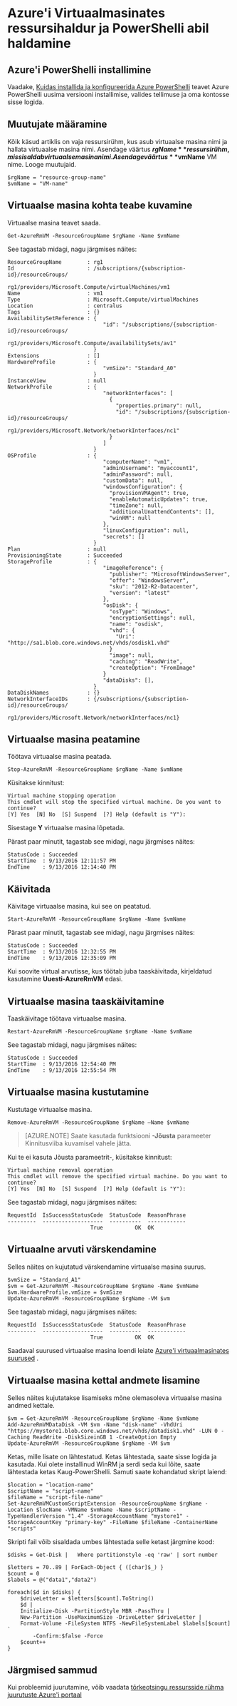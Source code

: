 <properties
    pageTitle="Hallata VMs ressursihaldur ja PowerShelli abil | Microsoft Azure'i"
    description="Hallata virtuaalmasinates Azure'i ressursihaldur ja PowerShelli abil."
    services="virtual-machines-windows"
    documentationCenter=""
    authors="davidmu1"
    manager="timlt"
    editor=""
    tags="azure-resource-manager"/>

<tags
    ms.service="virtual-machines-windows"
    ms.workload="na"
    ms.tgt_pltfrm="vm-windows"
    ms.devlang="na"
    ms.topic="article"
    ms.date="09/27/2016"
    ms.author="davidmu"/>

# <a name="manage-azure-virtual-machines-using-resource-manager-and-powershell"></a>Azure'i Virtuaalmasinates ressursihaldur ja PowerShelli abil haldamine

## <a name="install-azure-powershell"></a>Azure'i PowerShelli installimine
 
Vaadake, [Kuidas installida ja konfigureerida Azure PowerShelli](../powershell-install-configure.md) teavet Azure PowerShelli uusima versiooni installimise, valides tellimuse ja oma kontosse sisse logida.

## <a name="set-variables"></a>Muutujate määramine

Kõik käsud artiklis on vaja ressursirühm, kus asub virtuaalse masina nimi ja hallata virtuaalse masina nimi. Asendage väärtus **$rgName** ressursirühm, mis sisaldab virtuaalse masina nimi. Asendage väärtus **$vmName** VM nime. Looge muutujaid.

    $rgName = "resource-group-name"
    $vmName = "VM-name"

## <a name="display-information-about-a-virtual-machine"></a>Virtuaalse masina kohta teabe kuvamine

Virtuaalse masina teavet saada.
  
    Get-AzureRmVM -ResourceGroupName $rgName -Name $vmName

See tagastab midagi, nagu järgmises näites:

    ResourceGroupName        : rg1
    Id                       : /subscriptions/{subscription-id}/resourceGroups/
                               rg1/providers/Microsoft.Compute/virtualMachines/vm1
    Name                     : vm1
    Type                     : Microsoft.Compute/virtualMachines
    Location                 : centralus
    Tags                     : {}
    AvailabilitySetReference : {
                                  "id": "/subscriptions/{subscription-id}/resourceGroups/
                                  rg1/providers/Microsoft.Compute/availabilitySets/av1"
                               }
    Extensions               : []
    HardwareProfile          : {
                                  "vmSize": "Standard_A0"
                               }
    InstanceView             : null
    NetworkProfile           : {
                                  "networkInterfaces": [
                                    {
                                      "properties.primary": null,
                                      "id": "/subscriptions/{subscription-id}/resourceGroups/
                                      rg1/providers/Microsoft.Network/networkInterfaces/nc1"
                                    }
                                  ]
                               }
    OSProfile                : {
                                  "computerName": "vm1",
                                  "adminUsername": "myaccount1",
                                  "adminPassword": null,
                                  "customData": null,
                                  "windowsConfiguration": {
                                    "provisionVMAgent": true,
                                    "enableAutomaticUpdates": true,
                                    "timeZone": null,
                                    "additionalUnattendContents": [],
                                    "winRM": null
                                  },
                                  "linuxConfiguration": null,
                                  "secrets": []
                               }
    Plan                     : null
    ProvisioningState        : Succeeded
    StorageProfile           : {
                                  "imageReference": {
                                    "publisher": "MicrosoftWindowsServer",
                                    "offer": "WindowsServer",
                                    "sku": "2012-R2-Datacenter",
                                    "version": "latest"
                                  },
                                  "osDisk": {
                                    "osType": "Windows",
                                    "encryptionSettings": null,
                                    "name": "osdisk",
                                    "vhd": {
                                      "Uri": "http://sa1.blob.core.windows.net/vhds/osdisk1.vhd"
                                    }
                                    "image": null,
                                    "caching": "ReadWrite",
                                    "createOption": "FromImage"
                                  }
                                  "dataDisks": [],
                               }
    DataDiskNames            : {}
    NetworkInterfaceIDs      : {/subscriptions/{subscription-id}/resourceGroups/
                                rg1/providers/Microsoft.Network/networkInterfaces/nc1}

## <a name="stop-a-virtual-machine"></a>Virtuaalse masina peatamine

Töötava virtuaalse masina peatada.

    Stop-AzureRmVM -ResourceGroupName $rgName -Name $vmName

Küsitakse kinnitust:

    Virtual machine stopping operation
    This cmdlet will stop the specified virtual machine. Do you want to continue?
    [Y] Yes  [N] No  [S] Suspend  [?] Help (default is "Y"):
        
Sisestage **Y** virtuaalse masina lõpetada.

Pärast paar minutit, tagastab see midagi, nagu järgmises näites:

    StatusCode : Succeeded
    StartTime  : 9/13/2016 12:11:57 PM
    EndTime    : 9/13/2016 12:14:40 PM

## <a name="start-a-virtual-machine"></a>Käivitada

Käivitage virtuaalse masina, kui see on peatatud.

    Start-AzureRmVM -ResourceGroupName $rgName -Name $vmName

Pärast paar minutit, tagastab see midagi, nagu järgmises näites:

    StatusCode : Succeeded
    StartTime  : 9/13/2016 12:32:55 PM
    EndTime    : 9/13/2016 12:35:09 PM

Kui soovite virtual arvutisse, kus töötab juba taaskäivitada, kirjeldatud kasutamine **Uuesti-AzureRmVM** edasi.

## <a name="restart-a-virtual-machine"></a>Virtuaalse masina taaskäivitamine

Taaskäivitage töötava virtuaalse masina.

    Restart-AzureRmVM -ResourceGroupName $rgName -Name $vmName

See tagastab midagi, nagu järgmises näites:

    StatusCode : Succeeded
    StartTime  : 9/13/2016 12:54:40 PM
    EndTime    : 9/13/2016 12:55:54 PM

## <a name="delete-a-virtual-machine"></a>Virtuaalse masina kustutamine

Kustutage virtuaalse masina.  

    Remove-AzureRmVM -ResourceGroupName $rgName –Name $vmName

> [AZURE.NOTE] Saate kasutada funktsiooni **-Jõusta** parameeter Kinnitusviiba kuvamisel vahele jätta.

Kui te ei kasuta Jõusta parameetrit-, küsitakse kinnitust:

    Virtual machine removal operation
    This cmdlet will remove the specified virtual machine. Do you want to continue?
    [Y] Yes  [N] No  [S] Suspend  [?] Help (default is "Y"):

See tagastab midagi, nagu järgmises näites:

    RequestId  IsSuccessStatusCode  StatusCode  ReasonPhrase
    ---------  -------------------  ----------  ------------
                              True          OK  OK

## <a name="update-a-virtual-machine"></a>Virtuaalne arvuti värskendamine

Selles näites on kujutatud värskendamine virtuaalse masina suurus.
        
    $vmSize = "Standard_A1"
    $vm = Get-AzureRmVM -ResourceGroupName $rgName -Name $vmName
    $vm.HardwareProfile.vmSize = $vmSize
    Update-AzureRmVM -ResourceGroupName $rgName -VM $vm
    
See tagastab midagi, nagu järgmises näites:

    RequestId  IsSuccessStatusCode  StatusCode  ReasonPhrase
    ---------  -------------------  ----------  ------------
                              True          OK  OK
                              
Saadaval suurused virtuaalse masina loendi leiate [Azure'i virtuaalmasinates suurused](virtual-machines-windows-sizes.md) .

## <a name="add-a-data-disk-to-a-virtual-machine"></a>Virtuaalse masina kettal andmete lisamine

Selles näites kujutatakse lisamiseks mõne olemasoleva virtuaalse masina andmed kettale.

    $vm = Get-AzureRmVM -ResourceGroupName $rgName -Name $vmName
    Add-AzureRmVMDataDisk -VM $vm -Name "disk-name" -VhdUri "https://mystore1.blob.core.windows.net/vhds/datadisk1.vhd" -LUN 0 -Caching ReadWrite -DiskSizeinGB 1 -CreateOption Empty
    Update-AzureRmVM -ResourceGroupName $rgName -VM $vm

Ketas, mille lisate on lähtestatud. Ketas lähtestada, saate sisse logida ja kasutada. Kui olete installinud WinRM ja serdi seda kui lõite, saate lähtestada ketas Kaug-PowerShelli. Samuti saate kohandatud skript laiend: 

    $location = "location-name"
    $scriptName = "script-name"
    $fileName = "script-file-name"
    Set-AzureRmVMCustomScriptExtension -ResourceGroupName $rgName -Location $locName -VMName $vmName -Name $scriptName -TypeHandlerVersion "1.4" -StorageAccountName "mystore1" -StorageAccountKey "primary-key" -FileName $fileName -ContainerName "scripts"

Skripti fail võib sisaldada umbes lähtestada selle ketast järgmine kood:

    $disks = Get-Disk |   Where partitionstyle -eq 'raw' | sort number

    $letters = 70..89 | ForEach-Object { ([char]$_) }
    $count = 0
    $labels = @("data1","data2")

    foreach($d in $disks) {
        $driveLetter = $letters[$count].ToString()
        $d | 
        Initialize-Disk -PartitionStyle MBR -PassThru |
        New-Partition -UseMaximumSize -DriveLetter $driveLetter |
        Format-Volume -FileSystem NTFS -NewFileSystemLabel $labels[$count] `
            -Confirm:$false -Force 
        $count++
    }

## <a name="next-steps"></a>Järgmised sammud

Kui probleemid juurutamine, võib vaadata [tõrkeotsingu ressursside rühma juurutuste Azure'i portaal](../resource-manager-troubleshoot-deployments-portal.md)
